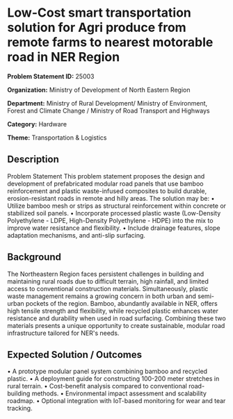 # Low-Cost smart transportation solution for Agri produce from remote farms to nearest motorable road in NER Region

**Problem Statement ID:** 25003

**Organization:** Ministry of Development of North Eastern Region

**Department:** Ministry of Rural Development/ Ministry of Environment, Forest and Climate Change / Ministry of Road Transport and Highways

**Category:** Hardware

**Theme:** Transportation & Logistics

## Description

Problem Statement This problem statement proposes the design and development of prefabricated modular road panels that use bamboo reinforcement and plastic waste-infused composites to build durable, erosion-resistant roads in remote and hilly areas. The solution may be: • Utilize bamboo mesh or strips as structural reinforcement within concrete or stabilized soil panels. • Incorporate processed plastic waste (Low-Density Polyethylene - LDPE, High-Density Polyethylene - HDPE) into the mix to improve water resistance and flexibility. • Include drainage features, slope adaptation mechanisms, and anti-slip surfacing.

## Background

The Northeastern Region faces persistent challenges in building and maintaining rural roads due to difficult terrain, high rainfall, and limited access to conventional construction materials. Simultaneously, plastic waste management remains a growing concern in both urban and semi-urban pockets of the region. Bamboo, abundantly available in NER, offers high tensile strength and flexibility, while recycled plastic enhances water resistance and durability when used in road surfacing. Combining these two materials presents a unique opportunity to create sustainable, modular road infrastructure tailored for NER's needs.

## Expected Solution / Outcomes

• A prototype modular panel system combining bamboo and recycled plastic. • A deployment guide for constructing 100-200 meter stretches in rural terrain. • Cost-benefit analysis compared to conventional road-building methods. • Environmental impact assessment and scalability roadmap. • Optional integration with IoT-based monitoring for wear and tear tracking.


